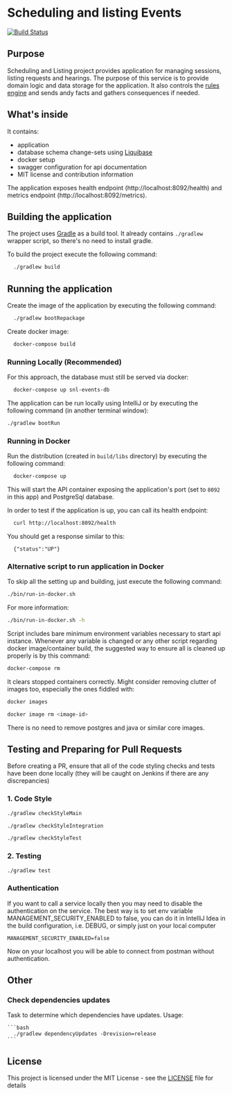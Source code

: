 # Scheduling and listing Events

[![Build Status](https://travis-ci.org/hmcts/snl-events.svg?branch=master)](https://travis-ci.org/hmcts/snl-events)

## Purpose

Scheduling and Listing project provides application for managing sessions, listing requests and hearings.
The purpose of this service is to provide domain logic and data storage for the application. 
It also controls the [rules engine](https://github.com/hmcts/snl-rules) and sends andy facts and gathers consequences if needed.

## What's inside

It contains:
 * application
 * database schema change-sets using [Liquibase](https://www.liquibase.org/)
 * docker setup
 * swagger configuration for api documentation
 * MIT license and contribution information

The application exposes health endpoint (http://localhost:8092/health) and metrics endpoint
(http://localhost:8092/metrics).

## Building the application

The project uses [Gradle](https://gradle.org) as a build tool. It already contains
`./gradlew` wrapper script, so there's no need to install gradle.

To build the project execute the following command:

```bash
  ./gradlew build
```

## Running the application

Create the image of the application by executing the following command:

```bash
  ./gradlew bootRepackage
```

Create docker image:

```bash
  docker-compose build
```

### Running Locally (Recommended)

For this approach, the database must still be served via docker:
```bash
  docker-compose up snl-events-db
```

The application can be run locally using IntelliJ or by executing the following command (in another terminal window):
```bash
./gradlew bootRun
```

### Running in Docker

Run the distribution (created in `build/libs` directory)
by executing the following command:

```bash
  docker-compose up
```

This will start the API container exposing the application's port
(set to `8092` in this app) and PostgreSql database.

In order to test if the application is up, you can call its health endpoint:

```bash
  curl http://localhost:8092/health
```

You should get a response similar to this:

```
  {"status":"UP"}
```

### Alternative script to run application in Docker

To skip all the setting up and building, just execute the following command:

```bash
./bin/run-in-docker.sh
```

For more information:

```bash
./bin/run-in-docker.sh -h
```

Script includes bare minimum environment variables necessary to start api instance. Whenever any variable is changed or any other script regarding docker image/container build, the suggested way to ensure all is cleaned up properly is by this command:

```bash
docker-compose rm
```

It clears stopped containers correctly. Might consider removing clutter of images too, especially the ones fiddled with:

```bash
docker images

docker image rm <image-id>
```

There is no need to remove postgres and java or similar core images.

## Testing and Preparing for Pull Requests

Before creating a PR, ensure that all of the code styling checks and tests have been done locally (they will be caught on Jenkins if there are any discrepancies)

### 1. Code Style

```bash
./gradlew checkStyleMain

./gradlew checkStyleIntegration

./gradlew checkStyleTest
```

### 2. Testing

```bash
./gradlew test
```

### Authentication

If you want to call a service locally then you may need to disable the authentication on the service.
The best way is to set env variable MANAGEMENT_SECURITY_ENABLED to false, you can do it in IntelliJ Idea in the build configuration, i.e. DEBUG, 
or simply just on your local computer
```
MANAGEMENT_SECURITY_ENABLED=false
```
Now on your localhost you will be able to connect from postman without authentication.

## Other
### Check dependencies updates

Task to determine which dependencies have updates. Usage:

    ```bash
      ./gradlew dependencyUpdates -Drevision=release
    ```

## License

This project is licensed under the MIT License - see the [LICENSE](LICENSE) file for details

